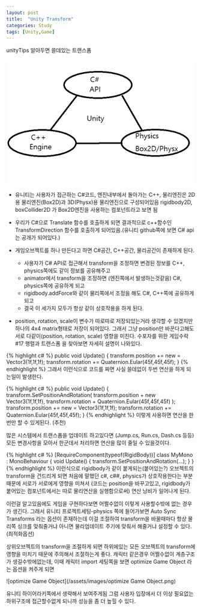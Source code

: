 ```yaml
---
layout: post
title:  "Unity Transform"
categories: Study
tags: [Unity,Game]
---
```


unityTips 알아두면 쓸데있는 트랜스폼

![Unity](/assets/images/Unity.png)

- 유니티는 사용자가 접근하는 C#코드, 엔진내부에서 돌아가는 C++, 물리엔진은 2D용 물리엔진(Box2D)과 3D(Physx)용 물리엔진으로 구성되어있음
	rigidbody2D, boxCollider2D 가 Box2D엔진을 사용하는 컴포넌트라고 보면 됨
- 우리가 C#으로 Translate 함수를 호출하게 되면 결과적으로 c++함수인 TransformDirection 함수를 호출하게 되어있음.(유니티 github쪽에 보면 C# api는 공개가 되어있다.)
- 게임오브젝트를 하나 만든다고 하면 C#공간, C++공간, 물리공간이 존재하게 된다.
	* 사용자가 C# API로 접근해서 transform을 조정하면 변경된 정보를 C++, physics쪽에도 같이 정보를 공유해주고
	* animator에서 transform을 조정하면 (엔진쪽에서 발생하는것같음) C#, physics쪽에 공유하게 되고
	* rigidbody.addForce와 같이 물리쪽에서 조정을 해도 C#, C++쪽에 공유하게 되고
	* 결국 이 세가지 모두가 항상 같이 상호작용을 하게 된다.

- position, rotation, scale이 변수가 따로따로 저장되있는거라 생각할 수 있겠지만
	하나의 4x4 matrix형태로 저장이 되어있다. 그래서 그냥 position만 바꾼다고해도 서로 다같이(position, rotation, scale) 영향을 미친다.
	수포자를 위한 게임수락 #17 행렬과 트랜스폼 을 찾아보면 자세히 설명이 나와있다.

{% highlight c# %}
public void Update()
{
	transform.position += new = Vector3(1f,1f,1f);
	transform.rotation += Quaternion.Eular(45f,45f,45f);
}
{% endhighlight %}
그래서 이런식으로 코드를 짜면 사실 쓸데없이 두번 연산을 하게 되는일이 발생한다.

{% highlight c# %}
public void Update()
{
	transform.SetPositionAndRotation(
		transform.position + new Vector3(1f,1f,1f),
		transform.rotation + Quaternion.Eular(45f,45f,45f)
	);
	transform.position += new = Vector3(1f,1f,1f);
	transform.rotation += Quaternion.Eular(45f,45f,45f);
}
{% endhighlight %}
이렇게 사용하면 연산을 한번만 할 수 있게된다. (추천)

많은 시스템에서 트랜스폼을 업데이트 하고있다면 (Jump.cs, Run.cs, Dash.cs 등등) 
모든 변경사항을 모아서 한군데서 처리하면 연산을 많이 줄일 수 있을것이다.

{% highlight c# %}
[RequireComponent(typeof(RigidBody))]
class MyMono : MonoBehaviour
{
	void Update()
	{
		transform.SetPositionAndRotation(...);
	}
}
{% endhighlight %}
이런식으로 rigidbody가 같이 붙게되는(붙어있는?) 오브젝트의 transform을 건드리게 되면
처음에 말했던 c#, c##, physics가 상호작용한다는 부분때문에
서로가 서로에게 영향을 미쳐서 (코드는 position을 바꾸고있고, rigidbody가 붙어있는 컴포넌트에서는 따로 물리연산을 실행함으로써) 연산 낭비가 일어나게 된다.

이런걸 알고있음에도 게임을 구현하다보면 어쩔수없이 이렇게 사용할수밖에 없는 경우가 생긴다.
그래서 유니티 프로젝트세팅-physics 쪽에 들어가보면 Auto Sync Transforms 라는 옵션이 존재하는데
이걸 조절하여 transform을 바꿀때마다 항상 물리쪽 싱크를 맞춰줄거냐 아니면 물리업데이트 주기에 맞춰서 해줄거냐 설정할 수 있다. (최적화옵션)

상위오브젝트의 transform을 조절하게 되면 하위에있는 모든 오브젝트의 transform에 영향을 미치기 때문에 주의해서 조절하는게 좋다.
캐릭터 같은경우 어쩔수없이 계층구조가 생길수밖에없는데, 이때 캐릭터 import 세팅쪽을 보면 optimize Game Object 라는 옵션을 켜주게 되면

![optimize Game Object](/assets/images/optimize Game Object.png)

유니티 하이어라키쪽에서 생략해서 보여주게됨
그럼 사용자 입장에서 더 이상 필요없는 하위구조에 접근할수없게 되니까 성능을 좀 더 높힐 수 있다.
